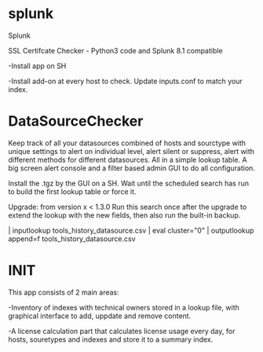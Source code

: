 # splunk
Splunk

SSL Certifcate Checker - Python3 code and Splunk 8.1 compatible

-Install app on SH

-Install add-on at every host to check. Update inputs.conf to match your index.

# DataSourceChecker
Keep track of all your datasources combined of hosts and sourctype with unique settings to alert on individual level, alert silent or suppress, alert with different methods for different datasources. All in a simple lookup table. A big screen alert console and a filter based admin GUI to do all configuration.

Install the .tgz by the GUI on a SH. Wait until the scheduled search has run to build the first lookup table or force it.

Upgrade: from version x < 1.3.0
Run this search once after the upgrade to extend the lookup with the new fields, then also run the built-in backup.

| inputlookup tools_history_datasource.csv | eval cluster="0" | outputlookup append=f tools_history_datasource.csv

# INIT
This app consists of 2 main areas:

-Inventory of indexes with technical owners stored in a lookup file, with graphical interface to add, uppdate and remove content.

-A license calculation part that calculates license usage every day, for hosts, souretypes and indexes and store it to a summary index.
